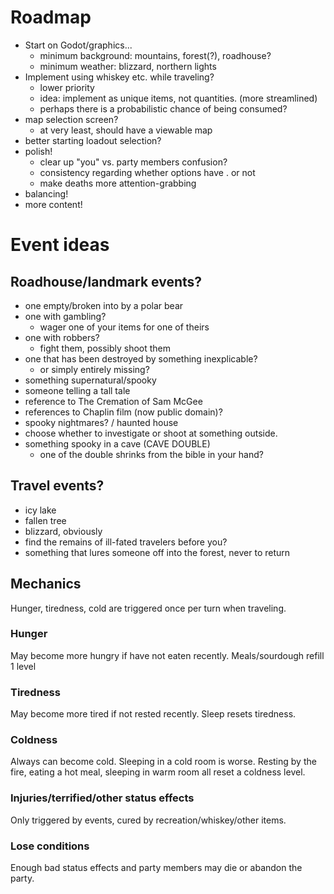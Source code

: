 
# Roadmap
- Start on Godot/graphics...
    - minimum background: mountains, forest(?), roadhouse?
    - minimum weather: blizzard, northern lights
- Implement using whiskey etc. while traveling?
    - lower priority
    - idea: implement as unique items, not quantities. (more streamlined)
    - perhaps there is a probabilistic chance of being consumed?
- map selection screen?
    - at very least, should have a viewable map
- better starting loadout selection?
- polish!
    - clear up "you" vs. party members confusion?
    - consistency regarding whether options have . or not
    - make deaths more attention-grabbing
- balancing!
- more content!


# Event ideas

## Roadhouse/landmark events?
 - one empty/broken into by a polar bear
 - one with gambling?
    - wager one of your items for one of theirs
 - one with robbers?
    - fight them, possibly shoot them
 - one that has been destroyed by something inexplicable?
    - or simply entirely missing?
 - something supernatural/spooky
 - someone telling a tall tale
 - reference to The Cremation of Sam McGee
 - references to Chaplin film (now public domain)?
 - spooky nightmares? / haunted house
 - choose whether to investigate or shoot at something outside.
 - something spooky in a cave (CAVE DOUBLE)
    - one of the double shrinks from the bible in your hand?

## Travel events?
 - icy lake
 - fallen tree
 - blizzard, obviously
 - find the remains of ill-fated travelers before you?
 - something that lures someone off into the forest, never to return

## Mechanics

Hunger, tiredness, cold are triggered once per turn when traveling.

### Hunger
May become more hungry if have not eaten recently. 
Meals/sourdough refill 1 level

### Tiredness
May become more tired if not rested recently.  Sleep resets tiredness.

### Coldness
Always can become cold. Sleeping in a cold room is worse.  Resting by the
fire, eating a hot meal, sleeping in warm room all reset a coldness level.

### Injuries/terrified/other status effects
Only triggered by events, cured by recreation/whiskey/other items.

### Lose conditions
Enough bad status effects and party members may die or abandon the party.
